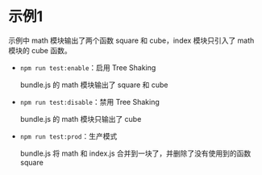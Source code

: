 # 示例1

示例中 math 模块输出了两个函数 square 和 cube，index 模块只引入了 math 模块的 cube 函数。

- `npm run test:enable`：启用 Tree Shaking

    bundle.js 的 math 模块输出了 square 和 cube

- `npm run test:disable`：禁用 Tree Shaking

    bundle.js 的 math 模块只输出了 cube

- `npm run test:prod`：生产模式

    bundle.js 将 math 和 index.js 合并到一块了，并删除了没有使用到的函数 square
